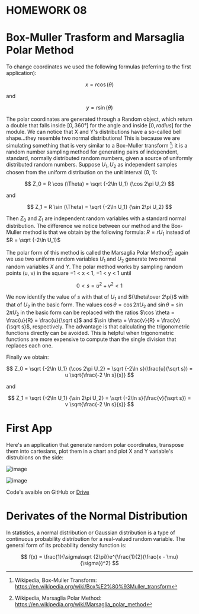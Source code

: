 # HOMEWORK 08

<script type="text/x-mathjax-config">
    MathJax.Hub.Config({
      tex2jax: {
        skipTags: ['script', 'noscript', 'style', 'textarea', 'pre'],
        inlineMath: [['\\(','\\)'], ['$', '$']],
        displayMath: [ ['$$','$$'], ["\\[","\\]"] ],
      }
    });
  </script>
  <script src="https://cdn.mathjax.org/mathjax/latest/MathJax.js?config=TeX-AMS-MML_HTMLorMML" type="text/javascript"></script>
  
    
# Box-Muller Trasform and Marsaglia Polar Method

To change coordinates we used the following formulas (referring to the first application):

$$
x = r \cos (\theta)
$$ 

and 

$$
y = r \sin (\theta) 
$$

The polar coordinates are generated through a Random object, which return a double that falls inside $[0, 360°]$ for the angle and inside $[0, radius]$ for the module.
We can notice that X and Y's distributions have a so-called bell shape...they resemble two normal distributions!
This is because we are simulating something that is very similar to a Box–Muller transform [^1]:  it is a random number sampling method for generating pairs of independent, standard, normally distributed random numbers, given a source of uniformly distributed random numbers.
Suppose $U_1, U_2$ as independent samples chosen from the uniform distribution on the unit interval (0, 1):

$$
Z_0 = R \cos (\Theta) = \sqrt {-2\ln U_1} {\cos 2\pi U_2}
$$

and

$$
Z_1 = R \sin (\Theta) = \sqrt {-2\ln U_1} {\sin 2\pi U_2}
$$

Then $Z_0$ and $Z_1$ are independent random variables with a standard normal distribution.
The difference we notice between our method and the Box-Muller method is that we obtain by the following formula: $R = rU_1$ instead of $R = \sqrt {-2\ln U_1}$

The polar form of this method is called the Marsaglia Polar Method[^2]: again we use two uniform random variables $U_1$ and $U_2$ generate two normal random variables $X$  and $Y$. 
The polar method works by sampling random points (u, v) in the square −1 < x < 1, −1 < y < 1 until

$$
0 < s = u^2 + v^2 < 1
$$

We now identify the value of $s$ with that of $U_1$ and ${\theta\over 2\pi}$ with that of $U_2$ in the basic form. 
The values $\cos \theta = \cos{2\pi U_2}$ and $\sin \theta = \sin{2\pi U_2}$ in the basic form can be replaced with the ratios $\cos \theta = \frac{u}{R} = \frac{u}{\sqrt s}$ and $\sin \theta = \frac{v}{R} = \frac{v}{\sqrt s}$, respectively. 
The advantage is that calculating the trigonometric functions directly can be avoided. This is helpful when trigonometric functions are more expensive to compute than the single division that replaces each one.

Finally we obtain: 

$$
Z_0 = \sqrt {-2\ln U_1} {\cos 2\pi U_2} = \sqrt {-2\ln s}(\frac{u}{\sqrt s}) = u \sqrt{\frac{-2 \ln s}{s}}
$$

and 

$$
Z_1 = \sqrt {-2\ln U_1} {\sin 2\pi U_2} = \sqrt {-2\ln s}(\frac{v}{\sqrt s}) = v \sqrt{\frac{-2 \ln s}{s}}
$$

# First App

Here's an application that generate random polar coordinates, transpose them into cartesians, plot them in a chart and plot X and Y variable's distrubions on the side: 

![image](https://user-images.githubusercontent.com/74598295/203375793-976c9db2-cb65-48b6-9534-f468c3c352a6.png)

![image](https://user-images.githubusercontent.com/74598295/203375881-f33c4348-cc31-4218-873b-b1803f9e8156.png)

Code's avaible on GitHub or [Drive](https://drive.google.com/file/d/1MffYJjZ6b9x9Gf9SZY43FZQRpekpmgNL/view?usp=share_link)

# Derivates of the Normal Distribution

In statistics, a normal distribution or Gaussian distribution is a type of continuous probability distribution for a real-valued random variable. The general form of its probability density function is:

$$
f(x) = \frac{1}{\sigma\sqrt {2\pi}}e^{\frac{1}{2}(\frac{x - \mu}{\sigma})^2}
$$


[^1]: Wikipedia, Box-Muller Transform: https://en.wikipedia.org/wiki/Box%E2%80%93Muller_transform
[^2]: Wikipedia, Marsaglia Polar Method: https://en.wikipedia.org/wiki/Marsaglia_polar_method
[^3]: Wikipedia, Normal Distribution: https://en.wikipedia.org/wiki/Normal_distribution
